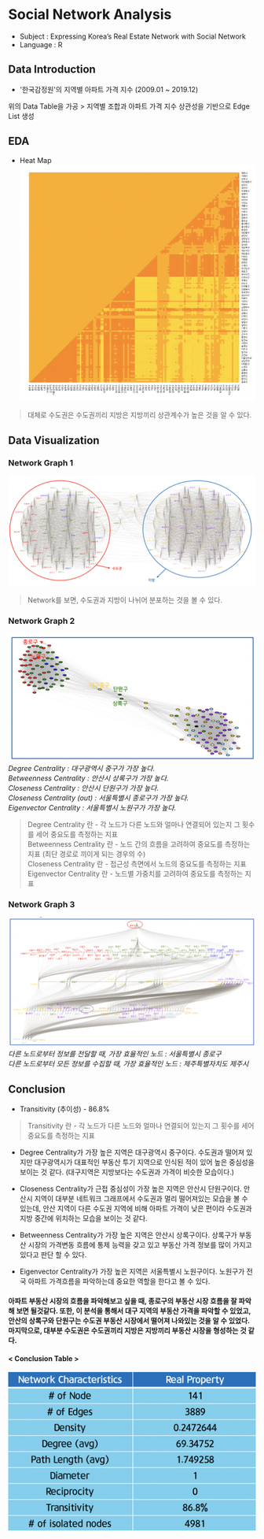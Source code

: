 # Social Network Analysis

- Subject : Expressing Korea’s Real Estate Network with Social Network
- Language : R

## Data Introduction
- '한국감정원'의 지역별 아파트 가격 지수 (2009.01 ~ 2019.12)

위의 Data Table을 가공 > 지역별 조합과 아파트 가격 지수 상관성을 기반으로 Edge List 생성
  
## EDA
- Heat Map  
![Heat_Map](./image/heatmap.png)  
> 대체로 수도권은 수도권끼리 지방은 지방끼리 상관계수가 높은 것을 알 수 있다.  

## Data Visualization
### Network Graph 1  
![network](./image/network.png)  
> Network를 보면, 수도권과 지방이 나뉘어 분포하는 것을 볼 수 있다.

### Network Graph 2
![network2](./image/network2.png)  
*Degree Centrality : 대구광역시 중구가 가장 높다.*    
*Betweenness Centrality : 안산시 상록구가 가장 높다.*  
*Closeness Centrality : 안산시 단원구가 가장 높다.*  
*Closeness Centrality (out) : 서울특별시 종로구가 가장 높다.*  
*Eigenvector Centrality : 서울특별시 노원구가 가장 높다.*  

> Degree Centrality 란 - 각 노드가 다른 노드와 얼마나 연결되어 있는지 그 횟수를 세어 중요도를 측정하는 지표  
> Betweenness Centrality 란 - 노드 간의 흐름을 고려하여 중요도를 측정하는 지표 (최단 경로로 끼이게 되는 경우의 수)  
> Closeness Centrality 란 - 접근성 측면에서 노드의 중요도를 측정하는 지표  
> Eigenvector Centrality 란 - 노드별 가중치를 고려하여 중요도를 측정하는 지표  

### Network Graph 3
![network3](./image/network3.png)  
*다른 노드로부터 정보를 전달할 때, 가장 효율적인 노드 : 서울특별시 종로구*  
*다른 노드로부터 모든 정보를 수집할 때, 가장 효율적인 노드 : 제주특별자치도 제주시*  

## Conclusion
- Transitivity (추이성) - 86.8% 
> Transitivity 란 - 각 노드가 다른 노드와 얼마나 연결되어 있는지 그 횟수를 세어 중요도를 측정하는 지표  

- Degree Centrality가 가장 높은 지역은 대구광역시 중구이다. 수도권과 떨어져 있지만 대구광역시가 대표적인 부동산 투기 지역으로 인식된 적이 있어 높은 중심성을 보이는 것 같다. (대구지역은 지방보다는 수도권과 가격이 비슷한 모습이다.)  

- Closeness Centrality가 근접 중심성이 가장 높은 지역은 안산시 단원구이다. 안산시 지역이 대부분 네트워크 그래프에서 수도권과 멀리 떨어져있는 모습을 볼 수 있는데, 안산 지역이 다른 수도권 지역에 비해 아파트 가격이 낮은 편이라 수도권과 지방 중간에 위치하는 모습을 보이는 것 같다.  

- Betweenness Centrality가 가장 높은 지역은 안산시 상록구이다. 상록구가 부동산 시장의 가격변동 흐름에 통제 능력을 갖고 있고 부동산 가격 정보를 많이 가지고 있다고 판단 할 수 있다.  

- Eigenvector Centrality가 가장 높은 지역은 서울특별시 노원구이다. 노원구가 전국 아파트 가격흐름을 파악하는데 중요한 역할을 한다고 볼 수 있다.  

#### 아파트 부동산 시장의 흐름을 파악해보고 싶을 때, 종로구의 부동산 시장 흐름을 잘 파악해 보면 될것같다. 또한, 이 분석을 통해서 대구 지역의 부동산 가격을 파악할 수 있었고, 안산의 상록구와 단원구는 수도권 부동산 시장에서 떨어져 나와있는 것을 알 수 있었다. 마지막으로, 대부분 수도권은 수도권끼리 지방은 지방끼리 부동산 시장을 형성하는 것 같다.

#### < Conclusion Table >
![table](./image/table.png)  
